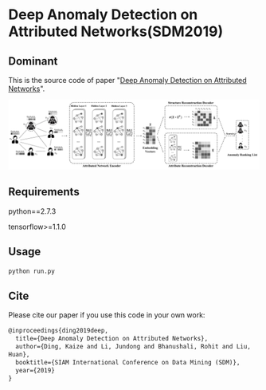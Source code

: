 Deep Anomaly Detection on Attributed Networks(SDM2019)
============

## Dominant

This is the source code of paper "[Deep Anomaly Detection on Attributed Networks](http://www.public.asu.edu/~kding9/pdf/SDM2019_Deep.pdf)".

![The proposed framework](framework.png)

## Requirements
python==2.7.3

tensorflow>=1.1.0

## Usage
```python run.py```

## Cite

Please cite our paper if you use this code in your own work:

```
@inproceedings{ding2019deep,
  title={Deep Anomaly Detection on Attributed Networks},
  author={Ding, Kaize and Li, Jundong and Bhanushali, Rohit and Liu, Huan},
  booktitle={SIAM International Conference on Data Mining (SDM)},
  year={2019}
}
```
